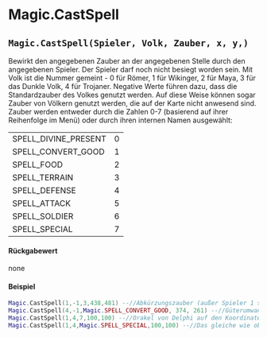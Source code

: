# Magic.CastSpell

## `Magic.CastSpell(Spieler, Volk, Zauber, x, y,)`

Bewirkt den angegebenen Zauber an der angegebenen Stelle durch den angegebenen Spieler. Der Spieler darf noch nicht besiegt worden sein. Mit Volk ist die Nummer gemeint - 0 für Römer, 1 für Wikinger, 2 für Maya, 3 für das Dunkle Volk, 4 für Trojaner. Negative Werte führen dazu, dass die Standardzauber des Volkes genutzt werden. Auf diese Weise können sogar Zauber von Völkern genutzt werden, die auf der Karte nicht anwesend sind. Zauber werden entweder durch die Zahlen 0-7 (basierend auf ihrer Reihenfolge im Menü) oder durch ihren internen Namen ausgewählt:

|                        |   |
| ---------------------- | - |
| SPELL_DIVINE_PRESENT | 0 |
| SPELL_CONVERT_GOOD   | 1 |
| SPELL_FOOD            | 2 |
| SPELL_TERRAIN         | 3 |
| SPELL_DEFENSE         | 4 |
| SPELL_ATTACK          | 5 |
| SPELL_SOLDIER         | 6 |
| SPELL_SPECIAL         | 7 |

#### Rückgabewert

none

#### Beispiel

```lua
Magic.CastSpell(1,-1,3,438,481) --//Abkürzungszauber (außer Spieler 1 spielt als Dunkles Volk)
Magic.CastSpell(4,-1,Magic.SPELL_CONVERT_GOOD, 374, 261) --//Güterumwandlung
Magic.CastSpell(1,4,7,100,100) --//Orakel von Delphi auf den Koordinaten 100/100 (unabhängig vom Spielervolk)
Magic.CastSpell(1,4,Magic.SPELL_SPECIAL,100,100) --//Das gleiche wie oben, nur mit dem Zaubernamen statt der Zahl.
```
